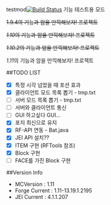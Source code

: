 testmod[![Build Status](https://travis-ci.org/alvin137/testmod.svg?branch=master)](https://travis-ci.org/alvin137/testmod)
기능 테스트용 모드

~~1.9.4의 기능과 암을 만끽해보자! 프로젝트~~

~~*1.10*의 기능과 암을 만끽해보자! 프로젝트~~

~~*1.10.2*의 기능과 암을 만끽해보자! 프로젝트~~

*1.11*의 기능과 암을 만끽해보자! 프로젝트

##TODO LIST
- [x] 특정 시각 넘었을 때 포션 효과
- [x] 클라이언트 모드 목록 뽑기 - tmp.txt
- [ ] 서버 모드 목록 뽑기 - tmp.txt
- [ ] 서버와 클라이언트 통신
- [ ] GUI 하고싶다 GUI...
- [x] 포지 최신으로 유지 
- [x] RF-API 연동 - Bat.java
- [x] JEI API 설치??
- [x] ITEM 구현 (RFTools 참조)
- [x] Block 구현
- [ ] FACE를 가진 Block 구현

##Version Info
 - MCVersion : 1.11
 - Forge Current : 1.11-13.19.1.2195
 - JEI Current : 4.1.1.207
